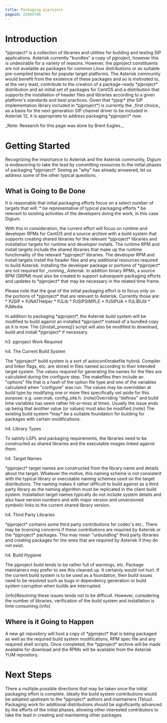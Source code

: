 ```yaml
---
title: Packaging pjproject
pageid: 22085786
---
```





# Introduction

\*pjproject\* is a collection of libraries and utilities for building and testing SIP applications. Asterisk currently "bundles" a copy of pjproject, however this is undesirable for a variety of reasons. However, the pjproject constituents are not available as packages for common Linux distributions or as suitable pre-compiled binaries for popular target platforms. The Asterisk community would benefit from the existence of these packages and so is motivated to, at the very least, contribute to the creation of a package-ready \*pjproject\* distribution and an initial set of packages for CentOS and a distribution that supports the installation of header files and libraries according to a given platform's standards and best practices. Given that \*pjsip\* (the SIP implementation library included in \*pjproject\*) is currently the \_first choice\_ as a basis for the next generation SIP channel driver to be included in Asterisk 12, it is appropriate to address packaging \*pjproject\* now.

\_Note: Research for this page was done by Brent Eagles.\_

# Getting Started

Recognizing the importance to Asterisk and the Asterisk community, Digium is endeavoring to take the lead by committing resources to the initial phases of packaging \*pjproject\*. Seeing as "why" has already answered, let us address some of the other typical questions.

## What is Going to Be Done

It is reasonable that initial packaging efforts focus on a select number of targets that will:
\* be representative of typical packaging efforts
\* be relevant to existing activities of the developers doing the work, in this case Digium.

With this in consideration, the current effort will focus on runtime and developer RPMs for CentOS and a source archive with a build system that supports creating shared libraries for the relevant \*pjproject\* libraries and installation targets for runtime and developer installs. The runtime RPM and install targets include the shared libraries that make up the runtime functionality of the relevant \*pjproject\* libraries. The developer RPM and install targets install the header files and any additional resources required to build Asterisk. Installing the developer package or portions of \*pjproject\* are not required for \_running\_ Asterisk. In addition binary RPMs, a source RPM (SRPM) must also be created to support subsequent packaging efforts and updates to \*pjproject\* that may be necessary in the related time frame.

Please note that the goal of the initial packaging effort is to focus only on the portions of \*pjproject\* that are relevant to Asterisk. Currently those are:
\* PJSIP
\* PJNATHelper
\* PJLib
\* PJSIPSIMPLE
\* PJSIPUA
\* PJLIBUtil
\* PJMedia

In addition to packaging \*pjproject\*, the Asterisk build system will be modified to build against an installed \*pjproject\* instead of a bundled copy as it is now. The {{install\_prereq}} script will also be modified to download, build and install \*pjproject\* if necessary.

h3. pjproject Work Required

h4. The Current Build System

The \*pjproject\* build system is a sort of autoconf/makefile hybrid. Compiler and linker flags, etc. are stored in files named according to their intended target system. The values required for generating the names for the files are calculated during the configure step. The makefiles then include an "options" file that is a hash of the option file type and one of the variables calculated when "configure" was run. The values may be overridden at build type by modifying one or more files specifically set aside for this purpose: e.g. user.mak, config\_site.h.
{note}Overriding "defines" and build time variables has seem rather hit-or-miss at times. Usually the issue ends up being that another value (or values) must also be modified.{note}
The existing build system \*may\* be a suitable foundation for building for packages with certain modifications.

h4. Library Types

To satisfy LGPL and packaging requirements, the libraries need to be constructed as shared libraries and the executable images linked against them.

h4. Target Names

\*pjproject\* target names are constructed from the library name and details about the target. Whatever the motive, this naming scheme is not consistent with the typical library or executable naming schemes used on the target distributions. The naming makes it rather difficult to build against as a third party library as the naming algorithm must be replicated in the client build system. Installation target names typically do not include system details and also have version numbers and with major version and unversioned symbolic links to the current shared library version.

h4. Third Party Libraries

\*pjproject\* contains some third party contributions for codec's etc.. There may be licensing concerns if these contributions are required by Asterisk or the \*pjproject\* packages. This may mean "unbundling" third party libraries and creating packages for the ones that are required by Asterisk if they do not exist.

h4. Build Hygiene

The pjproject build tends to be rather full of warnings, etc. Package maintainers may prefer to see this cleaned up. It certainly would not hurt. If the current build system is to be used as a foundation, then build issues need to be resolved such as bugs in dependency generation or build system corruption when builds are interrupted.

{info}Resolving these issues tends not to be difficult. However, considering the number of libraries, verification of the build system and installation is time consuming.{info}
## Where is it Going to Happen

A new git repository will host a copy of \*pjproject\* that is being packaged as well as the required build system modifications, RPM spec file and any required shell scripts. Once completed, the \*pjproject\* archive will be made available for download and the RPMs will be available from the Asterisk YUM repository.

# Next Steps

There a multiple possible directions that may be taken once the initial packaging effort is complete. Ideally the build system contributions would be adopted upstream to the \*pjproject\* authors and maintainers (Teluu). Packaging work for additional distributions should be significantly advanced by the efforts of the initial phases, allowing other interested contributors to take the lead in creating and maintaining other packages.
